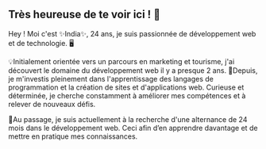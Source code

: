 ## Très heureuse de te voir ici ! 👋

Hey ! Moi c'est ✨India✨, 24 ans, je suis passionnée de développement web et de technologie. 🖥️

💡Initialement orientée vers un parcours en marketing et tourisme, j'ai découvert le domaine du développement web il y a presque 2 ans. 
🚀Depuis, je m'investis pleinement dans l'apprentissage des langages de programmation et la création de sites et d'applications web. Curieuse et déterminée, je cherche constamment à améliorer mes compétences et à relever de nouveaux défis.

🎯Au passage, je suis actuellement à la recherche d'une alternance de 24 mois dans le développement web. Ceci afin d’en apprendre davantage et de mettre en pratique mes connaissances.
